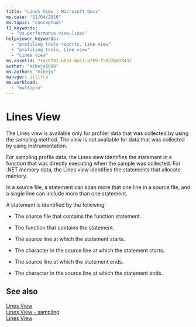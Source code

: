 ```yaml
---
title: "Lines View | Microsoft Docs"
ms.date: "11/04/2016"
ms.topic: "conceptual"
f1_keywords: 
  - "vs.performance.view.lines"
helpviewer_keywords: 
  - "profiling tools reports, Line view"
  - "profiling tools, Line view"
  - "Lines view"
ms.assetid: 71ec0781-6031-4e17-af09-f50226018437
author: "mikejo5000"
ms.author: "mikejo"
manager: jillfra
ms.workload: 
  - "multiple"
---
```

# Lines View
The Lines view is available only for profiler data that was collected by using the sampling method. The view is not available for data that was collected by using instrumentation.  
  
 For sampling profile data, the Lines view identifies the statement in a function that was directly executing when the sample was collected. For .NET memory data, the Lines view identifies the statements that allocate memory.  
  
 In a source file, a statement can span more that one line in a source file, and a single line can include more than one statement.  
  
 A statement is identified by the following:  
  
-   The source file that contains the function statement.  
  
-   The function that contains the statement.  
  
-   The source line at which the statement starts.  
  
-   The character in the source line at which the statement starts.  
  
-   The source line at which the statement ends.  
  
-   The character in the source line at which the statement ends.  
  
## See also  
 [Lines View](../profiling/lines-view-sampling-data.md)   
 [Lines View - sampling](../profiling/lines-view-dotnet-memory-sampling-data.md)   
 [Lines View](../profiling/lines-view-contention-data.md)